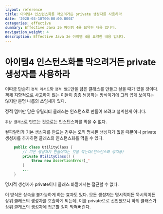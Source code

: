 ```yaml
---
layout: reference
title: 아이템4 인스턴스화를 막으려거든 private 생성자를 사용하라
date: '2020-03-10T00:00:00.000Z'
categories: effective
summary: Effective Java 3e 아이템 4을 요약한 내용 입니다.
navigation_weight: 4
description: Effective Java 3e 아이템 4를 요약한 내용 입니다.
---
```


# 아이템4 인스턴스화를 막으려거든 private 생성자를 사용하라

이따금 단순히 `정적 메서드`와 `정적 필드`만을 담은 클래스를 만들고 싶을 때가 있을 것이다. 객체 지향적으로 사고하지 않는 이들이 종종 남용하는 방식이기에 그리 곱게 보이지는 않지만 분명 나름의 쓰임새가 있다.

정적 멤버만 담은 유틸리티 클래스는 인스턴스로 만들어 쓰려고 설계한게 아니다.

`추상 클래스`로 만드는 것으로는 인스턴스화를 막을 수 없다.

컬파일러가 기본 생성자를 만드는 경우는 오직 명시된 생성자가 없을 때뿐이니 private 생성자를 추가하면 클래스의 인스턴스화를 막을 수 있다.

```java
    public class UtilityClass {
        // 기본 생성자가 만들어지는 것을 막는다(인스턴스화 방지용)
        private UtilityClass() {
            throw new AssertionError)_'
        }
        ... 
    }
```

명시적 생성자가 private이니 클래스 바깥에서는 접근할 수 없다.

이 방식은 상속을 불가능하게 하는 효과도 있다. 모든 생성자는 명시적이든 묵시적이든 상위 클래스의 생성자를 호출하게 되는데, 이를 private으로 선언했으니 하위 클래스가 상위 클래스의 생성자에 접근할 길이 막혀버린다.

